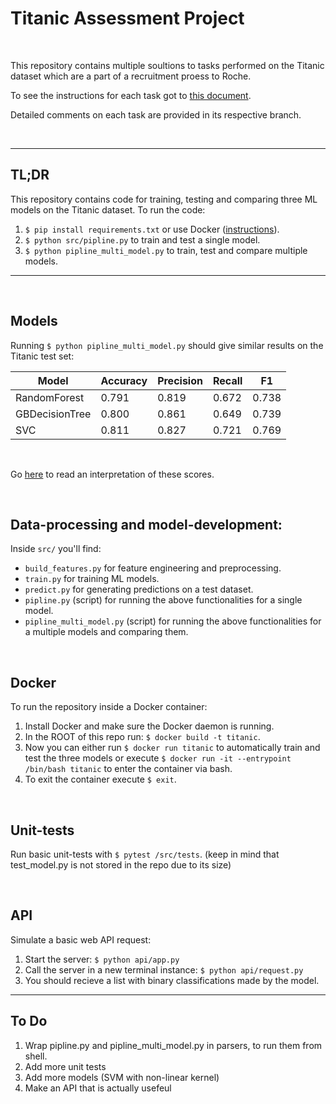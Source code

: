 # Titanic Assessment Project

<br/>

This repository contains multiple soultions to tasks performed on the Titanic dataset which are a part of a recruitment proess to Roche.

To see the instructions for each task got to [this document](docs/TASKS.md).

Detailed comments on each task are provided in its respective branch.

<br/>

----------------
## TL;DR
This repository contains code for training, testing and comparing three ML models on the Titanic dataset. 
To run the code:
1. `$ pip install requirements.txt` or use Docker ([instructions](#Docker)).
2. `$ python src/pipline.py` to train and test a single model.
3. `$ python pipline_multi_model.py` to train, test and compare multiple models.
----------------

<br/>

## Models
Running `$ python pipline_multi_model.py` should give similar results on the Titanic test set:

| Model          | Accuracy | Precision | Recall |   F1  |
|----------------|----------|-----------|--------|-------|
| RandomForest   | 0.791    | 0.819     | 0.672  | 0.738 |
| GBDecisionTree | 0.800    | 0.861     | 0.649  | 0.739 |
| SVC            | 0.811    | 0.827     | 0.721  | 0.769 |

<br/>

Go [here](/docs/MODELS.md) to read an interpretation of these scores.

<br/>

## Data-processing and model-development:
Inside `src/` you'll find:

* `build_features.py` for feature engineering and preprocessing.
* `train.py` for training ML models.
* `predict.py` for generating predictions on a test dataset.
* `pipline.py` (script) for running the above functionalities for a single model.
* `pipline_multi_model.py` (script) for running the above functionalities for a multiple models and comparing them.

<br/>

## Docker
To run the repository inside a Docker container:

1. Install Docker and make sure the Docker daemon is running.
2. In the ROOT of this repo run: `$ docker build -t titanic`.
3. Now you can either run `$ docker run titanic` to automatically train and test the three models or execute `$ docker run -it --entrypoint /bin/bash titanic` to enter the container via bash.
4. To exit the container execute `$ exit`.

<br/>

## Unit-tests
Run basic unit-tests with `$ pytest /src/tests`. (keep in mind that test_model.py is not stored in the repo due to its size)

<br/>

## API
Simulate a basic web API request:
1. Start the server: `$ python api/app.py`
2. Call the server in a new terminal instance: `$ python api/request.py`
3. You should recieve a list with binary classifications made by the model. 

----------------

## To Do
1. Wrap pipline.py and pipline_multi_model.py in parsers, to run them from shell.
2. Add more unit tests
3. Add more models (SVM with non-linear kernel)
4. Make an API that is actually usefeul
